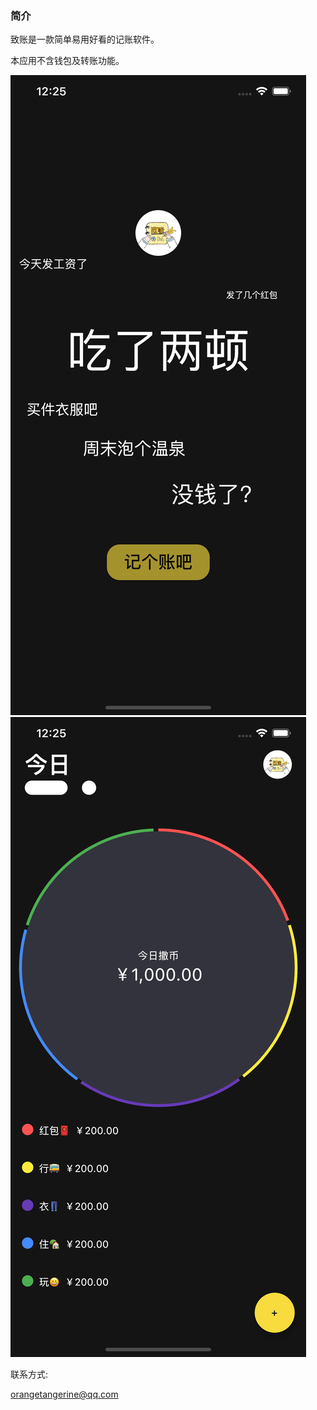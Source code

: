 ### 简介

致账是一款简单易用好看的记账软件。

本应用不含钱包及转账功能。

![1](https://raw.githubusercontent.com/orangetangerine/orangetangerine.github.io/master/assets/vivh1.png)
![2](https://raw.githubusercontent.com/orangetangerine/orangetangerine.github.io/master/assets/vivh2.png)

联系方式:

orangetangerine@qq.com
